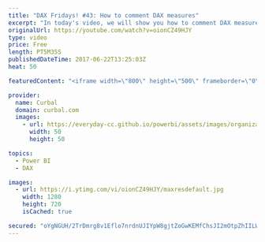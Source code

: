 ```yaml
---
title: "DAX Fridays! #43: How to comment DAX measures"
excerpt: "In today's video, we will show you how to comment DAX measures in Power BI. If you are an analyst or a consultant, it is always good practice to comment all the measures so when others will have to maintain the file you produce, they undestand how you built your model.  In this video, we will go through"
originalUrl: https://youtube.com/watch?v=oionCZ49HJY
type: video
price: Free
length: PT5M35S
publishedDateTime: 2017-06-22T13:25:03Z
heat: 50

featuredContent: "<iframe width=\"800\" height=\"500\" frameborder=\"0\" src=\"https://www.youtube.com/embed/oionCZ49HJY\" allow=\"accelerometer; autoplay; encrypted-media; gyroscope; picture-in-picture\" allowfullscreen></iframe>"

provider:
  name: Curbal
  domain: curbal.com
  images:
    - url: https://everyday-cc.github.io/powerbi/assets/images/organizations/curbal.com-50x50.jpg
      width: 50
      height: 50

topics:
  - Power BI
  - DAX

images:
  - url: https://i.ytimg.com/vi/oionCZ49HJY/maxresdefault.jpg
    width: 1280
    height: 720
    isCached: true

secured: "oYgNGUH/2TrDmrg8v1Eflo7nrdnUJIYpW8gjtZoGwKEMfChsJI2mOtpZhIILWEz8c9Izgjh3APfrl2dqM2Y5sVkG71CjKrjvqP/AulcBQk8w5u/fNs9nLSHzvbpdFSfFqDUbcjLps/h6rhp9nKee9VFVHpGYBb3efF+288pnPgu4K5Z698uHnpmoYz26BkSRmBbzA6mO9FBQipG5gVwlPCdOzH4XHpQAM2qW+G5yFZm4j5HuTUQIHNfE8v20wqr1ua/0TtJ0md69KJ8RCCUGRp7E7zYpArCnJB2JObAEN4Za9zGY09YMEIWbX0ICYqqrUjjqhl0ckSbmc9fnTr/D81yI/LrMgS1hDptN4MvxIMz2yHMFicBiGwP//MVaaNmy4sYwaMwuuksyRK1OJaO5VVJdYZz9aqkZDSi2rh3GNbA=;2veeIN05PVsQZ82f7qoCPw=="
---
```



